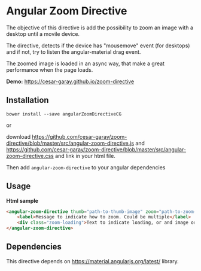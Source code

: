 Angular Zoom Directive======================The objective of this directive is add the possibility to zoom an image with a desktop until a movile device.The directive, detects if the device has "mousemove" event (for desktops) and if not, try to listen the angular-material drag event.The zoomed image is loaded in an async way, that make a great performance when the page loads.**Demo:** https://cesar-garay.github.io/zoom-directiveInstallation------------`bower install --save angularZoomDirectiveCG`ordownload https://github.com/cesar-garay/zoom-directive/blob/master/src/angular-zoom-directive.js and https://github.com/cesar-garay/zoom-directive/blob/master/src/angular-zoom-directive.css and link in your html file.Then add `angular-zoom-directive` to your angular dependenciesUsage-----**Html sample**```html<angular-zoom-directive thumb="path-to-thumb-image" zoom="path-to-zoom-image" size="multiplied-size">    <label>Message to indicate how to zoom. Could be multiple</label>    <div class="zoom-loading">Text to indicate loading, or and image or directive</div></angular-zoom-directive>```Dependencies------------This directive depends on https://material.angularjs.org/latest/ library.